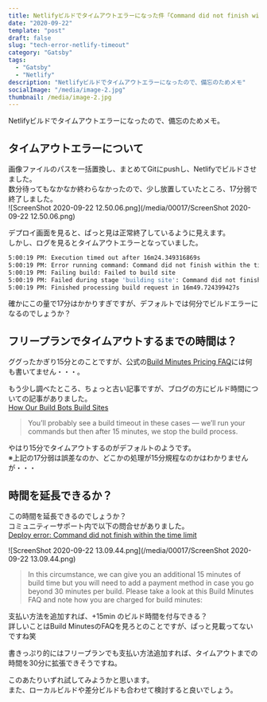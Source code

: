 ```yaml
---
title: Netlifyビルドでタイムアウトエラーになった件「Command did not finish within the time limit」
date: "2020-09-22"
template: "post"
draft: false
slug: "tech-error-netlify-timeout"
category: "Gatsby"
tags:
  - "Gatsby"
  - "Netlify"
description: "Netlifyビルドでタイムアウトエラーになったので、備忘のためメモ"
socialImage: "/media/image-2.jpg"
thumbnail: /media/image-2.jpg
---
```


Netlifyビルドでタイムアウトエラーになったので、備忘のためメモ。  

## タイムアウトエラーについて

画像ファイルのパスを一括置換し、まとめてGitにpushし、Netlifyでビルドさせました。  
数分待ってもなかなか終わらなかったので、少し放置していたところ、17分弱で終了しました。  
![ScreenShot 2020-09-22 12.50.06.png](/media/00017/ScreenShot 2020-09-22 12.50.06.png)

デプロイ画面を見ると、ぱっと見は正常終了しているように見えます。  
しかし、ログを見るとタイムアウトエラーとなっていました。  

``` bash
5:00:19 PM: Execution timed out after 16m24.349316869s
5:00:19 PM: Error running command: Command did not finish within the time limit
5:00:19 PM: Failing build: Failed to build site
5:00:19 PM: Failed during stage 'building site': Command did not finish within the time limit
5:00:19 PM: Finished processing build request in 16m49.724399427s
```

確かにこの量で17分はかかりすぎですが、デフォルトでは何分でビルドエラーになるのでしょうか？  

## フリープランでタイムアウトするまでの時間は？

ググったかぎり15分とのことですが、公式の[Build Minutes Pricing FAQ](https://www.netlify.com/pricing/faq/)には何も書いてません・・・。  

もう少し調べたところ、ちょっと古い記事ですが、ブログの方にビルド時間についての記事がありました。  
[How Our Build Bots Build Sites](https://www.netlify.com/blog/2016/10/18/how-our-build-bots-build-sites/)
> You’ll probably see a build timeout in these cases — we’ll run your commands but then after 15 minutes, we stop the build process.

やはり15分でタイムアウトするのがデフォルトのようです。  
※上記の17分弱は誤差なのか、どこかの処理が15分規程なのかはわかりませんが・・・

## 時間を延長できるか？

この時間を延長できるのでしょうか？  
コミュニティーサポート内で以下の問合せがありました。  
[Deploy error: Command did not finish within the time limit](https://community.netlify.com/t/deploy-error-command-did-not-finish-within-the-time-limit/9234/10)

![ScreenShot 2020-09-22 13.09.44.png](/media/00017/ScreenShot 2020-09-22 13.09.44.png)

> In this circumstance, we can give you an additional 15 minutes of build time but you will need to add a payment method in case you go beyond 30 minutes per build. Please take a look at this Build Minutes FAQ and note how you are charged for build minutes:

支払い方法を追加すれば、+15min のビルド時間を付与できる？  
詳しいことはBuild MinutesのFAQを見ろとのことですが、ぱっと見載ってないですね笑

書きっぷり的にはフリープランでも支払い方法追加すれば、タイムアウトまでの時間を30分に拡張できそうですね。  

このあたりいずれ試してみようかと思います。  
また、ローカルビルドや差分ビルドも合わせて検討すると良いでしょう。  
